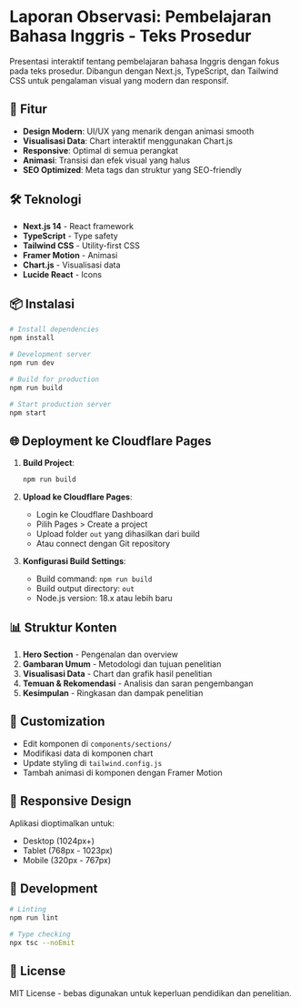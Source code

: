 # Laporan Observasi: Pembelajaran Bahasa Inggris - Teks Prosedur

Presentasi interaktif tentang pembelajaran bahasa Inggris dengan fokus pada teks prosedur. Dibangun dengan Next.js, TypeScript, dan Tailwind CSS untuk pengalaman visual yang modern dan responsif.

## 🚀 Fitur

- **Design Modern**: UI/UX yang menarik dengan animasi smooth
- **Visualisasi Data**: Chart interaktif menggunakan Chart.js
- **Responsive**: Optimal di semua perangkat
- **Animasi**: Transisi dan efek visual yang halus
- **SEO Optimized**: Meta tags dan struktur yang SEO-friendly

## 🛠️ Teknologi

- **Next.js 14** - React framework
- **TypeScript** - Type safety
- **Tailwind CSS** - Utility-first CSS
- **Framer Motion** - Animasi
- **Chart.js** - Visualisasi data
- **Lucide React** - Icons

## 📦 Instalasi

```bash
# Install dependencies
npm install

# Development server
npm run dev

# Build for production
npm run build

# Start production server
npm start
```

## 🌐 Deployment ke Cloudflare Pages

1. **Build Project**:
   ```bash
   npm run build
   ```

2. **Upload ke Cloudflare Pages**:
   - Login ke Cloudflare Dashboard
   - Pilih Pages > Create a project
   - Upload folder `out` yang dihasilkan dari build
   - Atau connect dengan Git repository

3. **Konfigurasi Build Settings**:
   - Build command: `npm run build`
   - Build output directory: `out`
   - Node.js version: 18.x atau lebih baru

## 📊 Struktur Konten

1. **Hero Section** - Pengenalan dan overview
2. **Gambaran Umum** - Metodologi dan tujuan penelitian
3. **Visualisasi Data** - Chart dan grafik hasil penelitian
4. **Temuan & Rekomendasi** - Analisis dan saran pengembangan
5. **Kesimpulan** - Ringkasan dan dampak penelitian

## 🎨 Customization

- Edit komponen di `components/sections/`
- Modifikasi data di komponen chart
- Update styling di `tailwind.config.js`
- Tambah animasi di komponen dengan Framer Motion

## 📱 Responsive Design

Aplikasi dioptimalkan untuk:
- Desktop (1024px+)
- Tablet (768px - 1023px)
- Mobile (320px - 767px)

## 🔧 Development

```bash
# Linting
npm run lint

# Type checking
npx tsc --noEmit
```

## 📄 License

MIT License - bebas digunakan untuk keperluan pendidikan dan penelitian.
